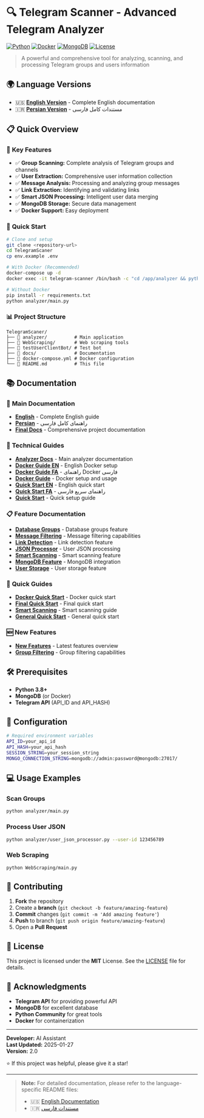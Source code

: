 # 🔍 Telegram Scanner - Advanced Telegram Analyzer

[![Python](https://img.shields.io/badge/Python-3.8+-blue.svg)](https://python.org)
[![Docker](https://img.shields.io/badge/Docker-Ready-blue.svg)](https://docker.com)
[![MongoDB](https://img.shields.io/badge/MongoDB-Database-green.svg)](https://mongodb.com)
[![License](https://img.shields.io/badge/License-MIT-yellow.svg)](LICENSE)

> A powerful and comprehensive tool for analyzing, scanning, and processing Telegram groups and users information

## 🌍 Language Versions

- 🇺🇸 **[English Version](docs/README_EN.md)** - Complete English documentation
- 🇮🇷 **[Persian Version](docs/README_FA.md)** - مستندات کامل فارسی

## 📋 Quick Overview

### 🎯 **Key Features**
- ✅ **Group Scanning:** Complete analysis of Telegram groups and channels
- ✅ **User Extraction:** Comprehensive user information collection
- ✅ **Message Analysis:** Processing and analyzing group messages
- ✅ **Link Extraction:** Identifying and validating links
- ✅ **Smart JSON Processing:** Intelligent user data merging
- ✅ **MongoDB Storage:** Secure data management
- ✅ **Docker Support:** Easy deployment

### 🚀 **Quick Start**
```bash
# Clone and setup
git clone <repository-url>
cd TelegramScaner
cp env.example .env

# With Docker (Recommended)
docker-compose up -d
docker exec -it telegram-scanner /bin/bash -c "cd /app/analyzer && python main.py"

# Without Docker
pip install -r requirements.txt
python analyzer/main.py
```

### 📊 **Project Structure**
```
TelegramScaner/
├── 📁 analyzer/          # Main application
├── 📁 WebScraping/       # Web scraping tools
├── 📁 testUserClientBot/ # Test bot
├── 📁 docs/              # Documentation
├── 🐳 docker-compose.yml # Docker configuration
└── 📄 README.md          # This file
```

## 📚 Documentation

### 📖 **Main Documentation**
- **[English](docs/README_EN.md)** - Complete English guide
- **[Persian](docs/README_FA.md)** - راهنمای کامل فارسی
- **[Final Docs](docs/README_FINAL.md)** - Comprehensive project documentation

### 🔧 **Technical Guides**
- **[Analyzer Docs](analyzer/README.md)** - Main analyzer documentation
- **[Docker Guide EN](docs/DOCKER_README_EN.md)** - English Docker setup
- **[Docker Guide FA](docs/DOCKER_README_FA.md)** - راهنمای Docker فارسی
- **[Docker Guide](docs/DOCKER_README.md)** - Docker setup and usage
- **[Quick Start EN](docs/QUICK_START_EN.md)** - English quick start
- **[Quick Start FA](docs/QUICK_START_FA.md)** - راهنمای سریع فارسی
- **[Quick Start](docs/QUICK_START_DOCKER.md)** - Quick setup guide

### 📋 **Feature Documentation**
- **[Database Groups](docs/DATABASE_GROUPS_FEATURE.md)** - Database groups feature
- **[Message Filtering](docs/MESSAGE_FILTERING.md)** - Message filtering capabilities
- **[Link Detection](docs/LINK_DETECTION_FEATURE.md)** - Link detection feature
- **[JSON Processor](docs/README_USER_JSON_PROCESSOR.md)** - User JSON processing
- **[Smart Scanning](docs/SMART_SCANNING_FEATURE.md)** - Smart scanning feature
- **[MongoDB Feature](docs/MONGODB_FEATURE.md)** - MongoDB integration
- **[User Storage](docs/USER_STORAGE_FEATURE.md)** - User storage feature

### 🚀 **Quick Guides**
- **[Docker Quick Start](docs/QUICK_START_DOCKER.md)** - Docker quick start
- **[Final Quick Start](docs/QUICK_START_FINAL.md)** - Final quick start
- **[Smart Scanning](docs/QUICK_START_SMART_SCANNING.md)** - Smart scanning guide
- **[General Quick Start](docs/QUICK_START.md)** - General quick start

### 🆕 **New Features**
- **[New Features](docs/README_NEW_FEATURES.md)** - Latest features overview
- **[Group Filtering](docs/GROUP_FILTERING.md)** - Group filtering capabilities

## 🛠️ **Prerequisites**
- **Python 3.8+**
- **MongoDB** (or Docker)
- **Telegram API** (API_ID and API_HASH)

## 🔧 **Configuration**
```bash
# Required environment variables
API_ID=your_api_id
API_HASH=your_api_hash
SESSION_STRING=your_session_string
MONGO_CONNECTION_STRING=mongodb://admin:password@mongodb:27017/
```

## 💻 **Usage Examples**

### Scan Groups
```bash
python analyzer/main.py
```

### Process User JSON
```bash
python analyzer/user_json_processor.py --user-id 123456789
```

### Web Scraping
```bash
python WebScraping/main.py
```

## 🤝 **Contributing**

1. **Fork** the repository
2. Create a **branch** (`git checkout -b feature/amazing-feature`)
3. **Commit** changes (`git commit -m 'Add amazing feature'`)
4. **Push** to branch (`git push origin feature/amazing-feature`)
5. Open a **Pull Request**

## 📄 **License**

This project is licensed under the **MIT** License. See the [LICENSE](LICENSE) file for details.

## 🙏 **Acknowledgments**

- **Telegram API** for providing powerful API
- **MongoDB** for excellent database
- **Python Community** for great tools
- **Docker** for containerization

---

**Developer:** AI Assistant  
**Last Updated:** 2025-01-27  
**Version:** 2.0  

⭐ If this project was helpful, please give it a star!

---

> **Note:** For detailed documentation, please refer to the language-specific README files:
> - 🇺🇸 [English Documentation](docs/README_EN.md)
> - 🇮🇷 [مستندات فارسی](docs/README_FA.md) 